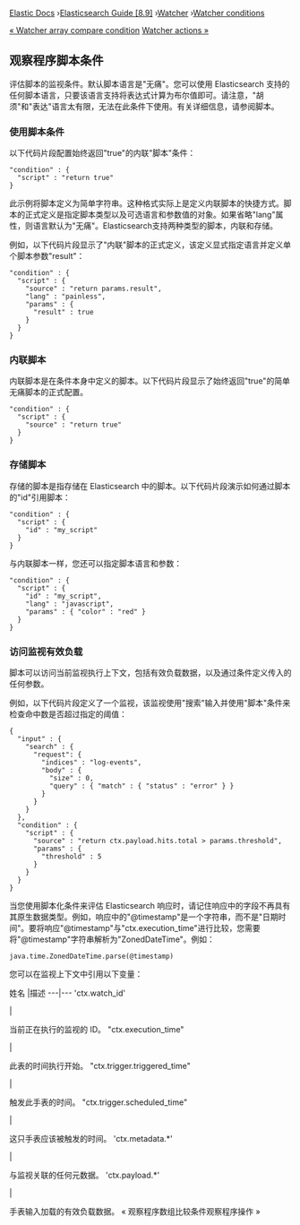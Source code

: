 

[Elastic Docs](/guide/) ›[Elasticsearch Guide [8.9]](index.md)
›[Watcher](xpack-alerting.md) ›[Watcher conditions](condition.md)

[« Watcher array compare condition](condition-array-compare.md) [Watcher
actions »](actions.md)

## 观察程序脚本条件

评估脚本的监视条件。默认脚本语言是"无痛"。您可以使用 Elasticsearch 支持的任何脚本语言，只要该语言支持将表达式计算为布尔值即可。请注意，"胡须"和"表达"语言太有限，无法在此条件下使用。有关详细信息，请参阅脚本。

### 使用脚本条件

以下代码片段配置始终返回"true"的内联"脚本"条件：

    
    
    "condition" : {
      "script" : "return true"
    }

此示例将脚本定义为简单字符串。这种格式实际上是定义内联脚本的快捷方式。脚本的正式定义是指定脚本类型以及可选语言和参数值的对象。如果省略"lang"属性，则语言默认为"无痛"。Elasticsearch支持两种类型的脚本，内联和存储。

例如，以下代码片段显示了"内联"脚本的正式定义，该定义显式指定语言并定义单个脚本参数"result"：

    
    
    "condition" : {
      "script" : {
        "source" : "return params.result",
        "lang" : "painless",
        "params" : {
          "result" : true
        }
      }
    }

### 内联脚本

内联脚本是在条件本身中定义的脚本。以下代码片段显示了始终返回"true"的简单无痛脚本的正式配置。

    
    
    "condition" : {
      "script" : {
        "source" : "return true"
      }
    }

### 存储脚本

存储的脚本是指存储在 Elasticsearch 中的脚本。以下代码片段演示如何通过脚本的"id"引用脚本：

    
    
    "condition" : {
      "script" : {
        "id" : "my_script"
      }
    }

与内联脚本一样，您还可以指定脚本语言和参数：

    
    
    "condition" : {
      "script" : {
        "id" : "my_script",
        "lang" : "javascript",
        "params" : { "color" : "red" }
      }
    }

### 访问监视有效负载

脚本可以访问当前监视执行上下文，包括有效负载数据，以及通过条件定义传入的任何参数。

例如，以下代码片段定义了一个监视，该监视使用"搜索"输入并使用"脚本"条件来检查命中数是否超过指定的阈值：

    
    
    {
      "input" : {
        "search" : {
          "request": {
            "indices" : "log-events",
            "body" : {
              "size" : 0,
              "query" : { "match" : { "status" : "error" } }
            }
          }
        }
      },
      "condition" : {
        "script" : {
          "source" : "return ctx.payload.hits.total > params.threshold",
          "params" : {
            "threshold" : 5
          }
        }
      }
    }

当您使用脚本化条件来评估 Elasticsearch 响应时，请记住响应中的字段不再具有其原生数据类型。例如，响应中的"@timestamp"是一个字符串，而不是"日期时间"。要将响应"@timestamp"与"ctx.execution_time"进行比较，您需要将"@timestamp"字符串解析为"ZonedDateTime"。例如：

    
    
    java.time.ZonedDateTime.parse(@timestamp)

您可以在监视上下文中引用以下变量：

姓名 |描述 ---|--- 'ctx.watch_id'

|

当前正在执行的监视的 ID。   "ctx.execution_time"

|

此表的时间执行开始。   "ctx.trigger.triggered_time"

|

触发此手表的时间。   "ctx.trigger.scheduled_time"

|

这只手表应该被触发的时间。   'ctx.metadata.*'

|

与监视关联的任何元数据。   'ctx.payload.*'

|

手表输入加载的有效负载数据。   « 观察程序数组比较条件观察程序操作 »